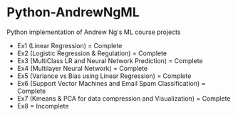 # Python-AndrewNgML
Python implementation of Andrew Ng's ML course projects
 - Ex1 (Linear Regression) = Complete
 - Ex2 (Logistic Regression & Regulation) = Complete
 - Ex3 (MultiClass LR and Neural Network Prediction) = Complete
 - Ex4 (Multilayer Neural Network) = Complete
 - Ex5 (Variance vs Bias using Linear Regression) = Complete
 - Ex6 (Support Vector Machines and Email Spam Classification) = Complete
 - Ex7 (Kmeans & PCA for data compression and Visualization) = Complete
 - Ex8 = Incomplete
